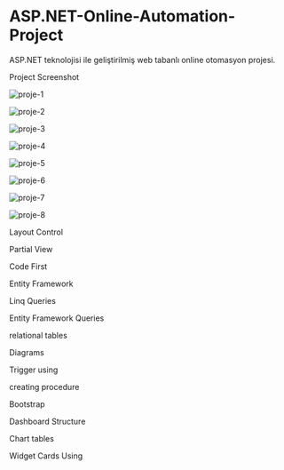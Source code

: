# ASP.NET-Online-Automation-Project
ASP.NET teknolojisi ile geliştirilmiş web tabanlı online otomasyon projesi.

Project Screenshot

![proje-1](https://user-images.githubusercontent.com/59063456/111630809-ca956580-8803-11eb-9e6a-ede58a9a4126.png)

![proje-2](https://user-images.githubusercontent.com/59063456/111630827-cf5a1980-8803-11eb-9647-ab327f09c365.png)

![proje-3](https://user-images.githubusercontent.com/59063456/111630836-d1bc7380-8803-11eb-87ef-6ad28bbd6ed0.png)

![proje-4](https://user-images.githubusercontent.com/59063456/111630845-d3863700-8803-11eb-8eb6-271003568dc9.png)

![proje-5](https://user-images.githubusercontent.com/59063456/111630851-d5e89100-8803-11eb-8cb6-961d9e908239.png)

![proje-6](https://user-images.githubusercontent.com/59063456/111630862-d84aeb00-8803-11eb-9984-2f8cb8bc2136.png)

![proje-7](https://user-images.githubusercontent.com/59063456/111630877-dc770880-8803-11eb-91d8-d34f2e04dbda.png)

![proje-8](https://user-images.githubusercontent.com/59063456/111630881-dda83580-8803-11eb-8f5e-b31e7a1b250f.png)



Layout Control

Partial View

Code First

Entity Framework

Linq Queries

Entity Framework Queries

relational tables

Diagrams

Trigger using

creating procedure

Bootstrap 

Dashboard Structure

Chart tables

Widget Cards Using

